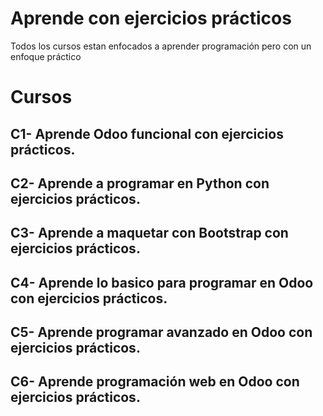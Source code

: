 # Aprende con ejercicios prácticos
Todos los cursos estan enfocados a aprender programación pero con un enfoque práctico

# Cursos

## C1- Aprende Odoo funcional con ejercicios prácticos.
## C2- Aprende a programar en Python con ejercicios prácticos.
## C3- Aprende a maquetar con Bootstrap con ejercicios prácticos.
## C4- Aprende lo basico para programar en Odoo con ejercicios prácticos.
## C5- Aprende programar avanzado en Odoo con ejercicios prácticos.
## C6- Aprende programación web en Odoo con ejercicios prácticos.

